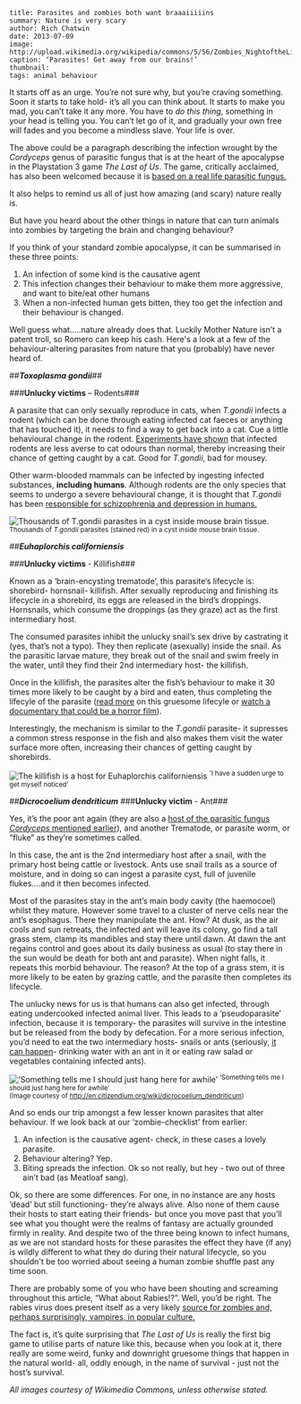 ```
title: Parasites and zombies both want braaaiiiiins
summary: Nature is very scary
author: Rich Chatwin
date: 2013-07-09
image: http://upload.wikimedia.org/wikipedia/commons/5/56/Zombies_NightoftheLivingDead.jpg
caption: ‘Parasites! Get away from our brains!’
thumbnail: 
tags: animal behaviour
```

It starts off as an urge. You’re not sure why, but you’re craving something. Soon it starts to take hold- it’s all you can think about. It starts to make you mad, you can’t take it any more. You have to *do this thing*, something in your head is telling you.  You can’t let go of it, and gradually your own free will fades and you become a mindless slave. Your life is over.

The above could be a paragraph describing the infection wrought by the *Cordyceps* genus of parasitic fungus that is at the heart of the apocalypse in the Playstation 3 game *The Last of Us*. The game, critically acclaimed, has also been welcomed because it is [based on a real life parasitic fungus.](http://blogs.scientificamerican.com/overthinking-it/2013/06/25/the-fungus-that-reduced-humanity-to-the-last-of-us)

It also helps to remind us all of just how amazing (and scary) nature really is. 

But have you heard about the other things in nature that can turn animals into zombies by targeting the brain and changing behaviour? 

If you think of your standard zombie apocalypse, it can be summarised in these three points:

1.	An infection of some kind is the causative agent
2.	This infection changes their behaviour to make them more aggressive, and want to bite/eat other humans 
3.	When a non-infected human gets bitten, they too get the infection and their behaviour is changed.

Well guess what.....nature already does that. Luckily Mother Nature isn’t a patent troll, so Romero can keep his cash. Here's a look at a few of the behaviour-altering parasites from nature that you (probably) have never heard of.

##*__Toxoplasma gondii__*##

###**Unlucky victims** – Rodents###

A parasite that can only sexually reproduce in cats, when *T.gondii* infects a rodent (which can be done through eating infected cat faeces or anything that has touched it), it needs to find a way to get back into a cat.  Cue a little behavioural change in the rodent. [Experiments have shown](http://www.ncbi.nlm.nih.gov/pubmed/11007336) that infected rodents are less averse to cat odours than normal, thereby increasing their chance of getting caught by a cat. Good for *T.gondii*, bad for mousey.

Other warm-blooded mammals can be infected by ingesting infected substances, **including humans**. Although rodents are the only species that seems to undergo a severe behavioural change, it is thought that *T.gondii* has been [responsible for schizophrenia and depression in humans.](http://www.biomedcentral.com/1471-244X/4/1)

![Thousands of *T.gondii* parasites in a cyst inside mouse brain tissue.](http://upload.wikimedia.org/wikipedia/commons/3/3c/Toxoplasma_gondii_tissue_cyst_in_mouse_brain.jpg)
<sup>Thousands of *T.gondii* parasites (stained red) in a cyst inside mouse brain tissue.</sup>

##*__Euhaplorchis californiensis__* 

###**Unlucky victims** - Killifish###

Known as a ‘brain-encysting trematode’, this parasite’s lifecycle is: shorebird- hornsnail- killifish. After sexually reproducing and finishing its lifecycle in a shorebird, its eggs are released in the bird’s droppings. Hornsnails, which consume the droppings (as they graze) act as the first intermediary host.

The consumed parasites inhibit the unlucky snail’s sex drive by castrating it (yes, that’s not a typo). They then replicate (asexually) inside the snail. As the parasitic larvae mature, they break out of the snail and swim freely in the water, until they find their 2nd intermediary host- the killifish.

Once in the killifish, the parasites alter the fish’s behaviour to make it 30 times more likely to be caught by a bird and eaten, thus completing the lifecyle of the parasite ([read more](http://fuschmu.wordpress.com/tag/euhaplorchis-californiensis/) on this gruesome lifecyle or [watch a documentary that could be a horror film](http://www.youtube.com/watch?v=f5UzztCns-Y)). 

Interestingly, the mechanism is similar to the *T.gondii* parasite- it supresses a common stress response in the fish and also makes them visit the water surface more often, increasing their chances of getting caught by shorebirds.

![The killifish is a host for *Euhaplorchis californiensis* ](http://upload.wikimedia.org/wikipedia/commons/6/65/Fundulopanchax_gardneri.png)
<sup>'I have a sudden urge to get myself noticed'</sup>

##*__Dicrocoelium dendriticum__*
###**Unlucky victim** - Ant###

Yes, it’s the poor ant again (they are also a [host of the parasitic fungus *Cordyceps* mentioned earlier](http://www.youtube.com/watch?v=XuKjBIBBAL8)), and another Trematode, or parasite worm, or “fluke” as they’re sometimes called.

In this case, the ant is the 2nd intermediary host after a snail, with the primary host being cattle or livestock. Ants use snail trails as a source of moisture, and in doing so can ingest a parasite cyst, full of juvenile flukes….and it then becomes infected.

Most of the parasites stay in the ant’s main body cavity (the haemocoel) whilst they mature. However some travel to a cluster of nerve cells near the ant’s esophagus. There they manipulate the ant. How? At dusk, as the air cools and sun retreats, the infected ant will leave its colony, go find a tall grass stem, clamp its mandibles and stay there until dawn. At dawn the ant regains control and goes about its daily business as usual (to stay there in the sun would be death for both ant and parasite). When night falls, it repeats this morbid behaviour. The reason? At the top of a grass stem, it is more likely to be eaten by grazing cattle, and the parasite then completes its lifecycle.

The unlucky news for us is that humans can also get infected, through eating undercooked infected animal liver. This leads to a ‘pseudoparasite’ infection, because it is temporary- the parasites will survive in the intestine but be released from the body by defecation. For a more serious infection, you’d need to eat the two intermediary hosts- snails or ants (seriously, [it can happen](http://www.ncbi.nlm.nih.gov/pmc/articles/PMC2660816/)- drinking water with an ant in it or eating raw salad or vegetables containing infected ants).

![‘Something tells me I should just hang here for awhile’](http://en.citizendium.org/images/3/39/800px-Ant_on_leaf.jpg)
<sup>‘Something tells me I should just hang here for awhile’ <br> (Image courtesy of http://en.citizendium.org/wiki/dicrocoelium_dendriticum)</sup>

And so ends our trip amongst a few lesser known parasites that alter behaviour. If we look back at our ‘zombie-checklist’ from earlier:

1.	An infection is the causative agent- check, in these cases a lovely parasite.
2.	Behaviour altering? Yep. 
3.	Biting spreads the infection. Ok so not really, but hey - two out of three ain’t bad (as Meatloaf sang).

Ok, so there are some differences. For one, in no instance are any hosts ‘dead’ but still functioning- they’re always alive. Also none of them cause their hosts to start eating their friends- but once you move past that you’ll see what you thought were the realms of fantasy are actually grounded firmly in reality. And despite two of the three being known to infect humans, as we are not standard hosts for these parasites the effect they have (if any) is wildly different to what they do during their natural lifecycle, so you shouldn't be too worried about seeing a human zombie shuffle past any time soon.

There are probably some of you who have been shouting and screaming throughout this article, “What about Rabies!?”. Well, you’d be right. The rabies virus does present itself as a very likely [source for zombies and, perhaps surprisingly, vampires, in popular culture.](http://www.theverge.com/2013/4/18/4201878/sick-idea-how-rabies-spawned-vampires-and-zombies) 

The fact is, it’s quite surprising that *The Last of Us* is really the first big game to utilise parts of nature like this, because when you look at it, there really are some weird, funky and downright gruesome things that happen in the natural world- all, oddly enough, in the name of survival - just not the host’s survival.

*All images courtesy of Wikimedia Commons, unless otherwise stated.*


